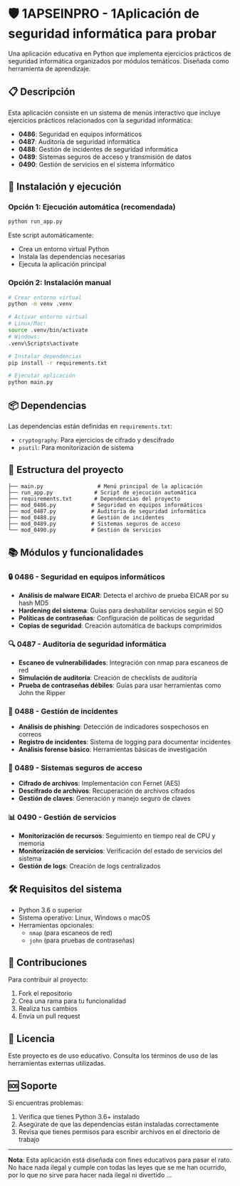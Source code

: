# 🛡️ 1APSEINPRO - 1Aplicación de seguridad informática para probar

Una aplicación educativa en Python que implementa ejercicios prácticos de seguridad informática organizados por módulos temáticos. Diseñada como herramienta de aprendizaje.

## 📋 Descripción

Esta aplicación consiste en un sistema de menús interactivo que incluye ejercicios prácticos relacionados con la seguridad informática:

- **0486**: Seguridad en equipos informáticos
- **0487**: Auditoría de seguridad informática  
- **0488**: Gestión de incidentes de seguridad informática
- **0489**: Sistemas seguros de acceso y transmisión de datos
- **0490**: Gestión de servicios en el sistema informático

## 🚀 Instalación y ejecución

### Opción 1: Ejecución automática (recomendada)
```bash
python run_app.py
```
Este script automáticamente:
- Crea un entorno virtual Python
- Instala las dependencias necesarias
- Ejecuta la aplicación principal

### Opción 2: Instalación manual
```bash
# Crear entorno virtual
python -m venv .venv

# Activar entorno virtual
# Linux/Mac:
source .venv/bin/activate
# Windows:
.venv\Scripts\activate

# Instalar dependencias
pip install -r requirements.txt

# Ejecutar aplicación
python main.py
```

## 📦 Dependencias

Las dependencias están definidas en `requirements.txt`:
- `cryptography`: Para ejercicios de cifrado y descifrado
- `psutil`: Para monitorización de sistema

## 🔧 Estructura del proyecto

```
├── main.py                 # Menú principal de la aplicación
├── run_app.py             # Script de ejecución automática
├── requirements.txt       # Dependencias del proyecto
├── mod_0486.py           # Seguridad en equipos informáticos
├── mod_0487.py           # Auditoría de seguridad informática
├── mod_0488.py           # Gestión de incidentes
├── mod_0489.py           # Sistemas seguros de acceso
└── mod_0490.py           # Gestión de servicios
```

## 📚 Módulos y funcionalidades

### 🔒 0486 - Seguridad en equipos informáticos
- **Análisis de malware EICAR**: Detecta el archivo de prueba EICAR por su hash MD5
- **Hardening del sistema**: Guías para deshabilitar servicios según el SO
- **Políticas de contraseñas**: Configuración de políticas de seguridad
- **Copias de seguridad**: Creación automática de backups comprimidos

### 🔍 0487 - Auditoría de seguridad informática
- **Escaneo de vulnerabilidades**: Integración con nmap para escaneos de red
- **Simulación de auditoría**: Creación de checklists de auditoría
- **Prueba de contraseñas débiles**: Guías para usar herramientas como John the Ripper

### 🚨 0488 - Gestión de incidentes
- **Análisis de phishing**: Detección de indicadores sospechosos en correos
- **Registro de incidentes**: Sistema de logging para documentar incidentes
- **Análisis forense básico**: Herramientas básicas de investigación

### 🔐 0489 - Sistemas seguros de acceso
- **Cifrado de archivos**: Implementación con Fernet (AES)
- **Descifrado de archivos**: Recuperación de archivos cifrados
- **Gestión de claves**: Generación y manejo seguro de claves

### 📊 0490 - Gestión de servicios
- **Monitorización de recursos**: Seguimiento en tiempo real de CPU y memoria
- **Monitorización de servicios**: Verificación del estado de servicios del sistema
- **Gestión de logs**: Creación de logs centralizados


## 🛠️ Requisitos del sistema

- Python 3.6 o superior
- Sistema operativo: Linux, Windows o macOS
- Herramientas opcionales:
  - `nmap` (para escaneos de red)
  - `john` (para pruebas de contraseñas)

## 🤝 Contribuciones

Para contribuir al proyecto:
1. Fork el repositorio
2. Crea una rama para tu funcionalidad
3. Realiza tus cambios
4. Envía un pull request

## 📄 Licencia

Este proyecto es de uso educativo. Consulta los términos de uso de las herramientas externas utilizadas.

## 🆘 Soporte

Si encuentras problemas:
1. Verifica que tienes Python 3.6+ instalado
2. Asegúrate de que las dependencias están instaladas correctamente
3. Revisa que tienes permisos para escribir archivos en el directorio de trabajo

---

**Nota**: Esta aplicación está diseñada con fines educativos para pasar el rato. No hace nada ilegal y cumple con todas las leyes que se me han ocurrido, por lo que no sirve para hacer nada ilegal ni divertido ...
